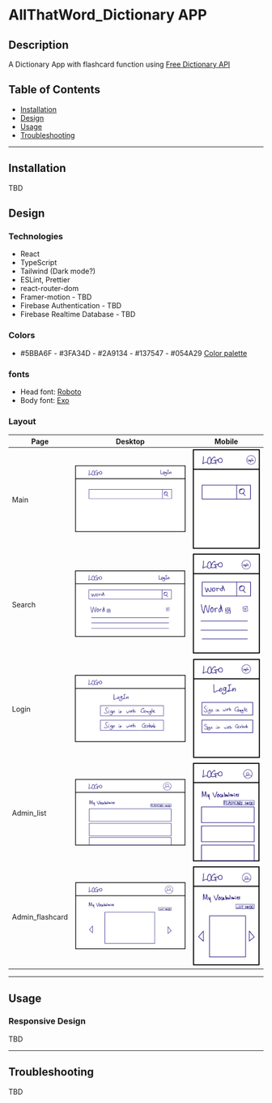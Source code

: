 # AllThatWord_Dictionary APP

## Description

A Dictionary App with flashcard function using [Free Dictionary API](https://dictionaryapi.dev/)

## Table of Contents

- [Installation](#Installation)
- [Design](#Design)
- [Usage](#Usage)
- [Troubleshooting](#Troubleshooting)

---

## Installation

TBD

## Design

### Technologies

- React
- TypeScript
- Tailwind (Dark mode?)
- ESLint, Prettier
- react-router-dom
- Framer-motion - TBD
- Firebase Authentication - TBD
- Firebase Realtime Database - TBD

### Colors

- #5BBA6F - #3FA34D - #2A9134 - #137547 - #054A29 [Color palette](https://coolors.co/palette/5bba6f-3fa34d-2a9134-137547-054a29)

### fonts

- Head font: [Roboto](https://fonts.google.com/specimen/Roboto?query=roboto)
- Body font: [Exo](https://fonts.google.com/specimen/Exo?query=exo)

### Layout

| Page            | Desktop                                 | Mobile                                 |
| --------------- | --------------------------------------- | -------------------------------------- |
| Main            | ![](./docs/main_desktop.jpg)            | ![](./docs/main_mobile.jpg)            |
| Search          | ![](./docs/search_desktop.jpg)          | ![](./docs/search_mobile.jpg)          |
| Login           | ![](./docs/login_desktop.jpg)           | ![](./docs/login_mobile.jpg)           |
| Admin_list      | ![](./docs/admin_list_desktop.jpg)      | ![](./docs/admin_list_mobile.jpg)      |
| Admin_flashcard | ![](./docs/admin_flashcard_desktop.jpg) | ![](./docs/admin_flashcard_mobile.jpg) |

---

## Usage

### Responsive Design

TBD

---

## Troubleshooting

TBD

